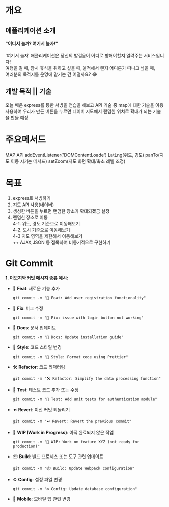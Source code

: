 # 개요
## 애플리케이션 소개
**"어디서 놀까? 여기서 놀자!"** <br><br>
'여기서 놀자' 애플리케이션은 당신의 발걸음이 어디로 향해야할지 알려주는 서비스입니다! <br>
여행을 갈 때, 잠시 휴식을 취하고 싶을 때, 울적해서 왠지 어디론가 떠나고 싶을 때, <br>
여러분의 목적지를 운명에 맡기는 건 어떨까요? 😂 <br>

## 개발 목적 || 기술
오늘 배운 express를 통한 서빙을 연습을 해보고
API 기술 중 map에 대한 기술을 이용 사용하여
우리가 만든 버튼을 누르면 네이버 지도에서 랜덤한
위치로 확대가 되는 기술을 만들 예정

# 주요메서드
MAP API
addEventListener('DOMContentLoade')
LatLng(위도, 경도)
panTo(지도 이동 시키는 메서드)
setZoom(지도 화면 확대/축소 레벨 조정)


# 목표
1. express로 서빙하기
2. 지도 API 사용(네이버)
3. 생성한 버튼을 누르면 랜덤한 장소가 확대되겠금 설정
4. 랜덤한 장소로 이동<br>
4-1. 위도, 경도 기준으로 이동해보기<br>
4-2. 도시 기준으로 이동해보기<br>
4-3 지도 영역을 제한해서 이동해보기<br>
++ AJAX,JSON 등 접목하여 비동기적으로 구현하기

# Git Commit
**1. 이모지와 커밋 메시지 종류 예시:**

- 🚀 **Feat**: 새로운 기능 추가
    
    ```
    git commit -m "🚀 Feat: Add user registration functionality"
    
    ```
    
- 🐛 **Fix**: 버그 수정
    
    ```
    git commit -m "🐛 Fix: issue with login button not working"
    
    ```
    
- 📝 **Docs**: 문서 업데이트
    
    ```
    git commit -m "📝 Docs: Update installation guide"
    
    ```
    
- 💄 **Style**: 코드 스타일 변경
    
    ```
    git commit -m "💄 Style: Format code using Prettier"
    
    ```
    
- 🛠️ **Refactor**: 코드 리팩터링
    
    ```
    git commit -m "🛠️ Refactor: Simplify the data processing function"
    
    ```
    
- 🧪 **Test**: 테스트 코드 추가 또는 수정
    
    ```
    git commit -m "🧪 Test: Add unit tests for authentication module"
    
    ```
    
- ⏪ **Revert**: 이전 커밋 되돌리기
    
    ```
    git commit -m "⏪ Revert: Revert the previous commit"
    
    ```
    
- 🚧 **WIP (Work in Progress)**: 아직 완료되지 않은 작업
    
    ```
    git commit -m "🚧 WIP: Work on feature XYZ (not ready for production)"
    
    ```
    
- 📦 **Build**: 빌드 프로세스 또는 도구 관련 업데이트
    
    ```
    git commit -m "📦 Build: Update Webpack configuration"
    
    ```
    
- ⚙️ **Config**: 설정 파일 변경
    
    ```
    git commit -m "⚙️ Config: Update database configuration"
    
    ```
    
- 📱 **Mobile**: 모바일 앱 관련 변경